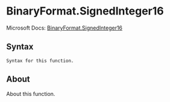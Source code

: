 # BinaryFormat.SignedInteger16

Microsoft Docs: [BinaryFormat.SignedInteger16](https://docs.microsoft.com/en-us/powerquery-m/binaryformat-signedinteger16)

## Syntax

```
Syntax for this function.
```

## About

About this function.

